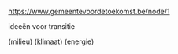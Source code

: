 <https://www.gemeentevoordetoekomst.be/node/1>

ideeën voor transitie

(milieu)
(klimaat)
(energie)
